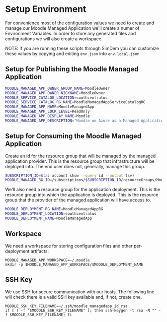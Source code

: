 # Setup Environment

For convenience most of the configuration values we need to create and
manage our Moodle Managed Application we'll create a numer of
Environment Variables. In order to store any generated files and
configurations we will also create a workspace.

NOTE: If you are running these scripts through SimDem you can
customize these values by copying and editing `env.json` into
`env.local.json`.

## Setup for Publishing the Moodle Managed Application

``` bash
MOODLE_MANAGED_APP_OWNER_GROUP_NAME=MoodleOwner
MOODLE_MANAGED_APP_OWNER_NICKNAME=MoodleOwner
MOODLE_SERVICE_CATALOG_LOCATION=southcentralus
MOODLE_SERVICE_CATALOG_RG_NAME=MoodleManagedAppServiceCatalogRG
MOODLE_MANAGED_APP_NAME=MoodleManagedApp
MOODLE_MANAGED_APP_LOCK_LEVEL=ReadOnly
MOODLE_MANAGED_APP_DISPLAY_NAME=Moodle
MOODLE_MANAGED_APP_DESCRIPTION="Moodle on Azure as a Managed Application"
```

## Setup for Consuming the Moodle Managed Application

Create an id for the resource group that will be managed by the
managed application provider. This is the resource group that
infrastructure will be deployed into. The end user does not,
generally, manage this group.

``` bash
SUBSCRIPTION_ID=$(az account show --query id --output tsv)
MOODLE_MANAGED_RG_ID=/subscriptions/$SUBSCRIPTION_ID/resourceGroups/MoodleInfrastructure
```

We'll also need a resource group for the application deployment. This is the
resource group into which the application is deployed. This is the resource group that
the provider of the managed application will have access to.

``` bash
MOODLE_DEPLOYMENT_RG_NAME=MoodleManagedAppRG
MOODLE_DEPLOYMENT_LOCATION=southcentralus
MOODLE_DEPLOYMENT_NAME=MoodleManagedApp
```

## Workspace

We need a workspace for storing configuration files and other
per-deployment artifacts:

``` shell
MOODLE_MANAGED_APP_WORKSPACE=~/.moodle
mkdir -p $MOODLE_MANAGED_APP_WORKSPACE/$MOODLE_DEPLOYMENT_NAME
```

## SSH Key

We use SSH for secure communication with our hosts. The following line
will check there is a valid SSH key available and, if not, create one.

```
MOODLE_SSH_KEY_FILENAME=~/.ssh/moodle_managedapp_id_rsa
if [ ! -f "$MOODLE_SSH_KEY_FILENAME" ]; then ssh-keygen -t rsa -N "" -f $MOODLE_SSH_KEY_FILENAME; fi
```
